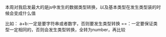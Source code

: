 本周对我启发最大的是js中发生的数据类型转换，以及基本类型在发生类型装的时候会变成什么值

比如：
a+b:一定是要字符串或者数字，否则要发生类型转换
==：一定要保证类型一定相同的，否则会发生类型转换，全转为number，再比较
